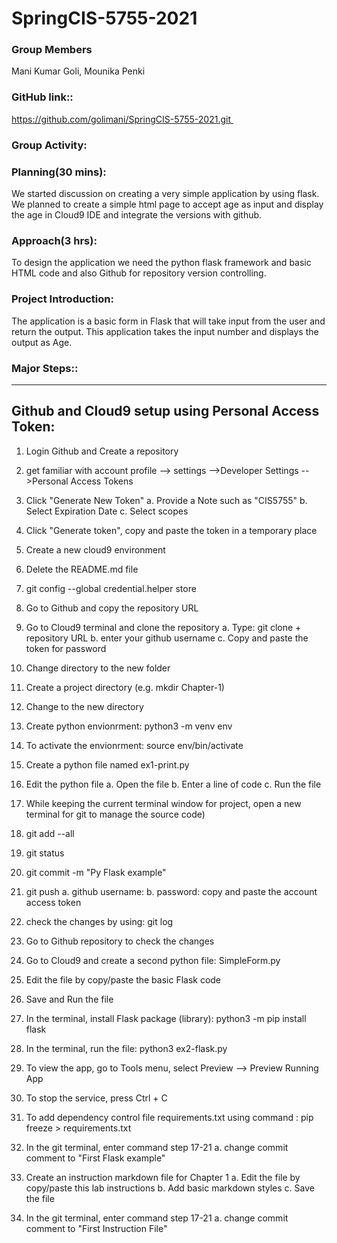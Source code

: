 # SpringCIS-5755-2021

### Group Members
Mani Kumar Goli,
Mounika Penki


### GitHub link:: 
https://github.com/golimani/SpringCIS-5755-2021.git 
### Group Activity:  
### Planning(30 mins): 
We started discussion on creating a very simple application by using flask. We planned to create a simple html page to accept age as input and display the age in Cloud9 IDE and integrate the versions with github.  
### Approach(3 hrs): 
To design the application we need the python flask framework and basic HTML code and also Github for repository version controlling. 
### Project Introduction:  
The application is a basic form in Flask that will take input from the user  and return the output. This application takes the input number and displays the output as Age.

### Major Steps::

---------------------------------------------------
Github and Cloud9 setup using Personal Access Token:
----------------------------------------------------- 
1. Login Github and Create a repository
2. get familiar with account profile --> settings -->Developer Settings -->Personal Access Tokens 
3. Click "Generate New Token" 
   a. Provide a Note such as "CIS5755"
   b. Select Expiration Date
   c. Select scopes
4. Click "Generate token", copy and paste the token in a temporary place
5. Create a new cloud9 environment
6. Delete the README.md file
7. git config --global credential.helper store
8. Go to Github and copy the repository URL
9. Go to Cloud9 terminal and clone the repository
  a. Type: git clone + repository URL
  b. enter your github username
  c. Copy and paste the token for password
10. Change directory to the new folder
11. Create a project directory (e.g. mkdir Chapter-1)
12. Change to the new directory
13. Create python envionrment: python3 -m venv env
14. To activate the envionrment: source env/bin/activate
15. Create a python file named ex1-print.py
16. Edit the python file
  a. Open the file
  b. Enter a line of code
  c. Run the file
17. While keeping the current terminal window for project,  open a new terminal for git to manage the source code) 

18. git add --all
19. git status
20. git commit -m "Py Flask example"
21. git push
  a. github username:
  b. password: copy and paste the account access token
22. check the changes by using: git log
23. Go to Github repository to check the changes
24. Go to Cloud9 and create a second python file: SimpleForm.py
25. Edit the file by copy/paste the basic Flask code
26. Save and Run the file
27. In the terminal, install Flask package (library): python3 -m pip install flask
28. In the terminal, run the file: python3 ex2-flask.py
29. To view the app, go to Tools menu, select Preview --> Preview Running App
30. To stop the service, press Ctrl + C
31. To add dependency control file requirements.txt using command : pip freeze > requirements.txt
32. In the git terminal, enter command step 17-21
   a. change commit comment to "First Flask example"

33. Create an instruction markdown file for Chapter 1
   a. Edit the file by copy/paste this lab instructions
   b. Add basic markdown styles
   c. Save the file
34. In the git terminal, enter command step 17-21
   a. change commit comment to "First Instruction File"

